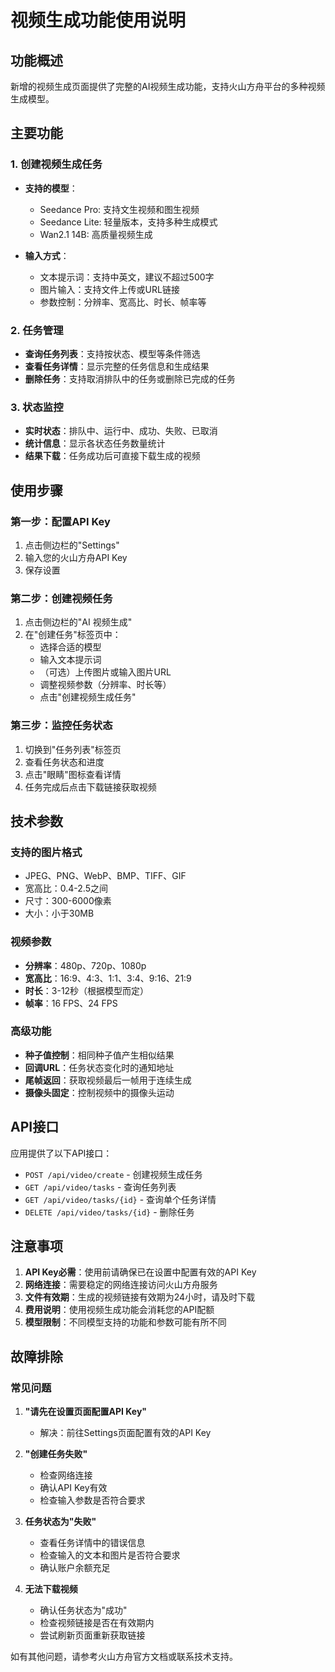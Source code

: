 # 视频生成功能使用说明

## 功能概述

新增的视频生成页面提供了完整的AI视频生成功能，支持火山方舟平台的多种视频生成模型。

## 主要功能

### 1. 创建视频生成任务
- **支持的模型**：
  - Seedance Pro: 支持文生视频和图生视频
  - Seedance Lite: 轻量版本，支持多种生成模式
  - Wan2.1 14B: 高质量视频生成

- **输入方式**：
  - 文本提示词：支持中英文，建议不超过500字
  - 图片输入：支持文件上传或URL链接
  - 参数控制：分辨率、宽高比、时长、帧率等

### 2. 任务管理
- **查询任务列表**：支持按状态、模型等条件筛选
- **查看任务详情**：显示完整的任务信息和生成结果
- **删除任务**：支持取消排队中的任务或删除已完成的任务

### 3. 状态监控
- **实时状态**：排队中、运行中、成功、失败、已取消
- **统计信息**：显示各状态任务数量统计
- **结果下载**：任务成功后可直接下载生成的视频

## 使用步骤

### 第一步：配置API Key
1. 点击侧边栏的"Settings"
2. 输入您的火山方舟API Key
3. 保存设置

### 第二步：创建视频任务
1. 点击侧边栏的"AI 视频生成"
2. 在"创建任务"标签页中：
   - 选择合适的模型
   - 输入文本提示词
   - （可选）上传图片或输入图片URL
   - 调整视频参数（分辨率、时长等）
   - 点击"创建视频生成任务"

### 第三步：监控任务状态
1. 切换到"任务列表"标签页
2. 查看任务状态和进度
3. 点击"眼睛"图标查看详情
4. 任务完成后点击下载链接获取视频

## 技术参数

### 支持的图片格式
- JPEG、PNG、WebP、BMP、TIFF、GIF
- 宽高比：0.4-2.5之间
- 尺寸：300-6000像素
- 大小：小于30MB

### 视频参数
- **分辨率**：480p、720p、1080p
- **宽高比**：16:9、4:3、1:1、3:4、9:16、21:9
- **时长**：3-12秒（根据模型而定）
- **帧率**：16 FPS、24 FPS

### 高级功能
- **种子值控制**：相同种子值产生相似结果
- **回调URL**：任务状态变化时的通知地址
- **尾帧返回**：获取视频最后一帧用于连续生成
- **摄像头固定**：控制视频中的摄像头运动

## API接口

应用提供了以下API接口：

- `POST /api/video/create` - 创建视频生成任务
- `GET /api/video/tasks` - 查询任务列表
- `GET /api/video/tasks/{id}` - 查询单个任务详情
- `DELETE /api/video/tasks/{id}` - 删除任务

## 注意事项

1. **API Key必需**：使用前请确保已在设置中配置有效的API Key
2. **网络连接**：需要稳定的网络连接访问火山方舟服务
3. **文件有效期**：生成的视频链接有效期为24小时，请及时下载
4. **费用说明**：使用视频生成功能会消耗您的API配额
5. **模型限制**：不同模型支持的功能和参数可能有所不同

## 故障排除

### 常见问题
1. **"请先在设置页面配置API Key"**
   - 解决：前往Settings页面配置有效的API Key

2. **"创建任务失败"**
   - 检查网络连接
   - 确认API Key有效
   - 检查输入参数是否符合要求

3. **任务状态为"失败"**
   - 查看任务详情中的错误信息
   - 检查输入的文本和图片是否符合要求
   - 确认账户余额充足

4. **无法下载视频**
   - 确认任务状态为"成功"
   - 检查视频链接是否在有效期内
   - 尝试刷新页面重新获取链接

如有其他问题，请参考火山方舟官方文档或联系技术支持。
